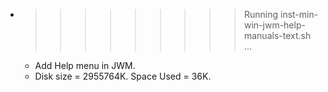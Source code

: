* >>>>>>>>> Running inst-min-win-jwm-help-manuals-text.sh ...
  * Add Help menu in JWM.
  * Disk size = 2955764K. Space Used = 36K.
